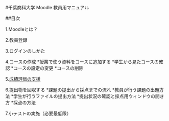 #千葉商科大学 Moodle 教員用マニュアル##目次1.Moodleとは？2.教員登録3.ログインのしかた4.コースの作成 *授業で使う資料をコースに追加する*学生から見たコースの確認*コースの設定の変更*コースの削除5.[成績評価の支援](/supportGradeEvaluation.md/)6.提出物を回収する*課題の提出から採点までの流れ*教員が行う課題の出題方法*学生が行うファイルの提出方法*提出状況の確認と採点用ウィンドウの開き方*採点の方法7.小テストの実施（必要最低限）